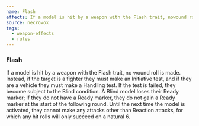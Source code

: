 ```yaml
---
name: Flash
effects: If a model is hit by a weapon with the Flash trait, nowound roll is made. Instead, if the target is a fighterthey must make an Initiative test, and if they are avehicle they must make a Handling test. If the testis failed, they become subject to the Blind condition. A Blind model loses their Ready marker; if they do nothave a Ready marker, they do not gain a Ready markerat the start of the following round. Until the next timethe model is activated, they cannot make any attacksother than Reaction attacks, for which any hit rolls willonly succeed on a natural 6.
source: necrovox
tags:
  - weapon-effects
  - rules
---
```

### Flash

If a model is hit by a weapon with the Flash trait, no
wound roll is made. Instead, if the target is a fighter
they must make an Initiative test, and if they are a
vehicle they must make a Handling test. If the test
is failed, they become subject to the Blind condition. A Blind model loses their Ready marker; if they do not
have a Ready marker, they do not gain a Ready marker
at the start of the following round. Until the next time
the model is activated, they cannot make any attacks
other than Reaction attacks, for which any hit rolls will
only succeed on a natural 6.